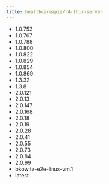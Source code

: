 ```yaml
---
title: healthcareapis/r4-fhir-server
---
```

- 1.0.753
- 1.0.767
- 1.0.788
- 1.0.800
- 1.0.822
- 1.0.829
- 1.0.854
- 1.0.869
- 1.3.32
- 1.3.8
- 2.0.121
- 2.0.13
- 2.0.147
- 2.0.168
- 2.0.18
- 2.0.19
- 2.0.28
- 2.0.41
- 2.0.55
- 2.0.73
- 2.0.84
- 2.0.99
- bkowitz-e2e-linux-vm.1
- latest
